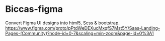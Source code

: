 # Biccas-figma
Convert Figma UI designs into html5, Scss & bootstrap. 
https://www.figma.com/proto/pPtdWeDEXucMxqfS7Mst5Y/Saas-Landing-Pages-(Community)?node-id=0-7&scaling=min-zoom&page-id=0%3A1
